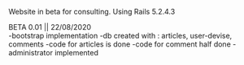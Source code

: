 Website in beta for consulting.
Using Rails 5.2.4.3

BETA 0.01 || 22/08/2020  
-bootstrap implementation
-db created with : articles, user-devise, comments
-code for articles is done
-code for comment half done
-administrator implemented